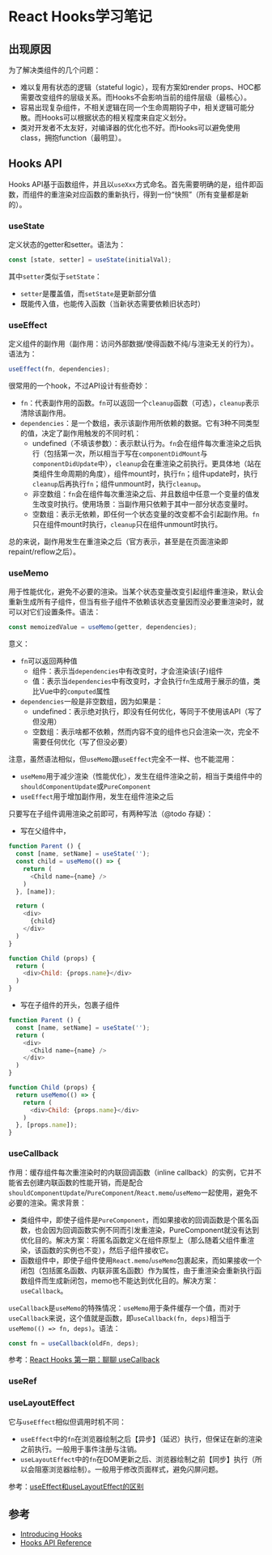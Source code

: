 # React Hooks学习笔记

## 出现原因

为了解决类组件的几个问题：

- 难以复用有状态的逻辑（stateful logic），现有方案如render props、HOC都需要改变组件的层级关系。而Hooks不会影响当前的组件层级（最核心）。
- 容易出现复杂组件，不相关逻辑在同一个生命周期钩子中，相关逻辑可能分散。而Hooks可以根据状态的相关程度来自定义划分。
- 类对开发者不太友好，对编译器的优化也不好。而Hooks可以避免使用class，拥抱function（最明显）。

## Hooks API

Hooks API基于函数组件，并且以`useXxx`方式命名。首先需要明确的是，组件即函数，而组件的重渲染对应函数的重新执行，得到一份“快照”（所有变量都是新的）。

### useState

定义状态的getter和setter。语法为：

```js
const [state, setter] = useState(initialVal);
```

其中`setter`类似于`setState`：

- `setter`是覆盖值，而`setState`是更新部分值
- 既能传入值，也能传入函数（当新状态需要依赖旧状态时）

### useEffect

定义组件的副作用（副作用：访问外部数据/使得函数不纯/与渲染无关的行为）。语法为：

```js
useEffect(fn, dependencies);
```

很常用的一个hook，不过API设计有些奇妙：

- `fn`：代表副作用的函数。`fn`可以返回一个`cleanup`函数（可选），`cleanup`表示清除该副作用。
- `dependencies`：是一个数组，表示该副作用所依赖的数据。它有3种不同类型的值，决定了副作用触发的不同时机：
  - undefined（不填该参数）：表示默认行为。`fn`会在组件每次重渲染之后执行（包括第一次，所以相当于写在`componentDidMount`与`componentDidUpdate`中），`cleanup`会在重渲染之前执行。更具体地（站在类组件生命周期的角度），组件mount时，执行`fn`；组件update时，执行`cleanup`后再执行`fn`；组件unmount时，执行`cleanup`。
  - 非空数组：`fn`会在组件每次重渲染之后、并且数组中任意一个变量的值发生改变时执行。使用场景：当副作用只依赖于其中一部分状态变量时。
  - 空数组：表示无依赖，即任何一个状态变量的改变都不会引起副作用。`fn`只在组件mount时执行，`cleanup`只在组件unmount时执行。

总的来说，副作用发生在重渲染之后（官方表示，甚至是在页面渲染即repaint/reflow之后）。

### useMemo

用于性能优化，避免不必要的渲染。当某个状态变量改变引起组件重渲染，默认会重新生成所有子组件，但当有些子组件不依赖该状态变量因而没必要重渲染时，就可以对它们设置条件。语法：

```js
const memoizedValue = useMemo(getter, dependencies);
```

意义：

- `fn`可以返回两种值
  - 组件：表示当`dependencies`中有改变时，才会渲染该(子)组件
  - 值：表示当`dependencies`中有改变时，才会执行`fn`生成用于展示的值，类比Vue中的`computed`属性
- `dependencies`一般是非空数组，因为如果是：
  - undefined：表示绝对执行，即没有任何优化，等同于不使用该API（写了但没用）
  - 空数组：表示啥都不依赖，然而内容不变的组件也只会渲染一次，完全不需要任何优化（写了但没必要）

注意，虽然语法相似，但`useMemo`跟`useEffect`完全不一样、也不能混用：

- `useMemo`用于减少渲染（性能优化），发生在组件渲染之前，相当于类组件中的`shouldComponentUpdate`或`PureComponent`
- `useEffect`用于增加副作用，发生在组件渲染之后

只要写在子组件调用渲染之前即可，有两种写法（@todo 存疑）：

- 写在父组件中，

```js
function Parent () {
  const [name, setName] = useState('');
  const child = useMemo(() => {
    return (
      <Child name={name} />
    )
  }, [name]);

  return (
    <div>
      {child}
    </div>
  )
}

function Child (props) {
  return (
    <div>Child: {props.name}</div>
  )
}
```

- 写在子组件的开头，包裹子组件

```js
function Parent () {
  const [name, setName] = useState('');
  return (
    <div>
      <Child name={name} />
    </div>
  )
}

function Child (props) {
  return useMemo(() => {
    return (
      <div>Child: {props.name}</div>
    ) 
  }, [props.name]);
}
```

### useCallback

作用：缓存组件每次重渲染时的内联回调函数（inline callback）的实例，它并不能省去创建内联函数的性能开销，而是配合`shouldComponentUpdate`/`PureComponent`/`React.memo`/`useMemo`一起使用，避免不必要的渲染。需求背景：

- 类组件中，即使子组件是`PureComponent`，而如果接收的回调函数是个匿名函数，也会因为回调函数实例不同而引发重渲染，PureComponent就没有达到优化目的。解决方案：将匿名函数定义在组件原型上（那么随着父组件重渲染，该函数的实例也不变），然后子组件接收它。
- 函数组件中，即使子组件使用`React.memo`/`useMemo`包裹起来，而如果接收一个闭包（包括匿名函数、内联非匿名函数）作为属性，由于重渲染会重新执行函数组件而生成新闭包，memo也不能达到优化目的。解决方案：`useCallback`。

`useCallback`是`useMemo`的特殊情况：`useMemo`用于条件缓存一个值，而对于`useCallback`来说，这个值就是函数，即`useCallback(fn, deps)`相当于`useMemo(() => fn, deps)`。语法：

```js
const fn = useCallback(oldFn, deps);
```

参考：[React Hooks 第一期：聊聊 useCallback](https://zhuanlan.zhihu.com/p/56975681)

### useRef



### useLayoutEffect

它与`useEffect`相似但调用时机不同：

- `useEffect`中的`fn`在浏览器绘制之后【异步】（延迟）执行，但保证在新的渲染之前执行。一般用于事件注册与注销。
- `useLayoutEffect`中的`fn`在DOM更新之后、浏览器绘制之前【同步】执行（所以会阻塞浏览器绘制）。一般用于修改页面样式，避免闪屏问题。

参考：[useEffect和useLayoutEffect的区别](https://www.jianshu.com/p/412c874c5add)

## 参考

- [Introducing Hooks](https://reactjs.org/docs/hooks-intro.html)
- [Hooks API Reference](https://reactjs.org/docs/hooks-reference.html)
